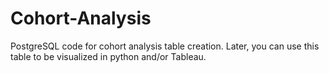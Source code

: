 # Cohort-Analysis
PostgreSQL code for cohort analysis table creation. Later, you can use this table to be visualized in python and/or Tableau.
